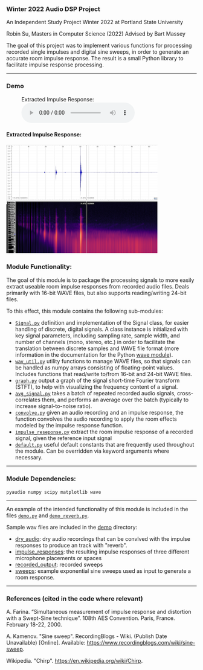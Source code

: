 ### Winter 2022 Audio DSP Project

An Independent Study Project
Winter 2022 at Portland State University

Robin Su, Masters in Computer Science (2022)
Advised by Bart Massey

The goal of this project was to implement various functions for processing recorded single impulses and digital sine sweeps, 
in order to generate an accurate room impulse response. 
The result is a small Python library to facilitate impulse response processing.

-----
### Demo
<figure>
    <figcaption>Extracted Impulse Response:</figcaption>
    <audio
        controls
        src="./demo/impulse_responses/garage_impulse_isolated.wav">
            Your browser does not support the
            <code>audio</code> element.
    </audio>
</figure>

#### Extracted Impulse Response:
<img src="./demo/figures/rir_spectrograph.png" alt="spectrograph of room impulse response" width="400">

### Module Functionality:
The goal of this module is to package the processing signals to more easily extract useable room impulse responses from recorded audio files. Deals primarily with 16-bit WAVE files, but also supports reading/writing 24-bit files.

To this effect, this module contains the following sub-modules:
* [`Signal.py`](./ir_module/Signal.py) definition and implementation of the Signal class, for easier handling of discrete, digital signals. A class instance is initialized with key signal parameters, including sampling rate, sample width, and number of channels (mono, stereo, etc.) in order to facilitate the translation between discrete samples and WAVE file format (more information in the documentation for the Python [wave module](https://docs.python.org/3/library/wave.html)).
* [`wav_util.py`](./ir_module/wav_util.py) utility functions to manage WAVE files, so that signals can be handled as numpy arrays consisting of floating-point values. Includes functions that read/write to/from 16-bit and 24-bit WAVE files.
* [`graph.py`](./ir_module/graph.py) output a graph of the signal short-time Fourier transform (STFT), to help with visualizing the frequency content of a signal.
* [`avg_signal.py`](./ir_module/avg_signal.py) takes a batch of repeated recorded audio signals, cross-correlates them, and performs an average over the batch (typically to increase signal-to-noise ratio).
* [`convolve.py`](./ir_module/convolve.py) given an audio recording and an impulse response, the function convolves the audio recording to apply the room effects modeled by the impulse response function.
* [`impulse_reseponse.py`](./ir_module/impulse_response.py) extract the room impulse response of a recorded signal, given the reference input signal
* [`default.py`](./ir_module/default.py) useful default constants that are frequently used throughout the module. Can be overridden via keyword arguments where necessary.

-----
### Module Dependencies:
```pyaudio numpy scipy matplotlib wave```

-----

An example of the intended functionality of this module is included in the files [`demo.py`](demo.py) and [`demo_reverb.py`](./demo_reverb.py). 

Sample wav files are included in the [demo](./demo/) directory:
 * [dry_audio](./demo/dry_audio/): dry audio recordings that can be convlved with the impulse responses to produce an track with "reverb".
 * [impulse_responses](./demo/impulse_responses/): the resulting impulse responses of three different microphone placements or spaces
 * [recorded_output](./demo/recorded_output/): recorded sweeps
 * [sweeps](./demo/sweeps/): example exponential sine sweeps used as input to generate a room response.

-----
### References (cited in the code where relevant)
A. Farina. “Simultaneous measurement of impulse response and distortion with a Swept-Sine technique”. 108th AES Convention. Paris, France. February 18-22, 2000.

A. Kamenov. "Sine sweep". RecordingBlogs - Wiki. (Publish Date Unavailable) \[Online\]. Available: https://www.recordingblogs.com/wiki/sine-sweep.

Wikipedia. "Chirp". https://en.wikipedia.org/wiki/Chirp. 